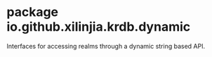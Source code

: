 # package io.github.xilinjia.krdb.dynamic

Interfaces for accessing realms through a dynamic string based API.
